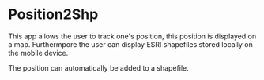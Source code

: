 # Position2Shp

This app allows the user to track one's position, this position is displayed on a map. 
Furthermpore the user can display ESRI shapefiles stored locally on the mobile device.

The position can automatically be added to a shapefile.
